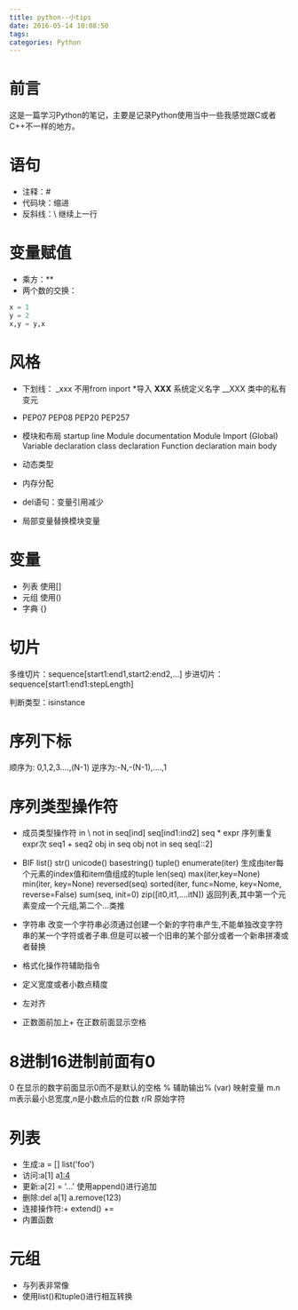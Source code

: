 ```yaml
---
title: python--小tips
date: 2016-05-14 10:08:50
tags:
categories: Python
---
```

# 前言
这是一篇学习Python的笔记，主要是记录Python使用当中一些我感觉跟C或者C++不一样的地方。
<!--more-->

# 语句
- 注释：#
- 代码块：缩进
- 反斜线：\ 继续上一行

# 变量赋值
- 乘方：**
- 两个数的交换：
``` Python
x = 1
y = 2
x,y = y,x
```

# 风格
- 下划线：
_xxx 不用from inport *导入
__XXX__ 系统定义名字
__XXX 类中的私有变元

- PEP07 PEP08 PEP20 PEP257

- 模块和布局
startup line
Module documentation
Module Import
(Global) Variable declaration
class declaration
Function declaration
main body

- 动态类型
- 内存分配
- del语句：变量引用减少
- 局部变量替换模块变量

# 变量
- 列表 使用[]
- 元组 使用()
- 字典 {}

# 切片
多维切片：sequence[start1:end1,start2:end2,...]
步进切片：sequence[start1:end1:stepLength]

判断类型：isinstance

# 序列下标
顺序为: 0,1,2,3....,(N-1)
逆序为:-N,-(N-1),....,1

# 序列类型操作符
- 成员类型操作符
in \ not in
seq[ind]
seq[ind1:ind2]
seq * expr 序列重复expr次
seq1 + seq2
obj in seq
obj not in seq
seq[::2]

- BIF
list()
str()
unicode()
basestring()
tuple()
enumerate(iter) 生成由iter每个元素的index值和item值组成的tuple
len(seq)
max(iter,key=None)
min(iter, key=None)
reversed(seq)
sorted(iter, func=Nome, key=Nome, reverse=False)
sum(seq, init=0)
zip([it0,it1,....itN]) 返回列表,其中第一个元素变成一个元组,第二个...类推

- 字符串
改变一个字符串必须通过创建一个新的字符串产生,不能单独改变字符串的某一个字符或者子串.但是可以被一个旧串的某个部分或者一个新串拼凑或者替换

- 格式化操作符辅助指令
* 定义宽度或者小数点精度
- 左对齐
+ 正数面前加上+
<sp> 在正数前面显示空格
# 8进制16进制前面有0
0 在显示的数字前面显示0而不是默认的空格
% 辅助输出%
(var) 映射变量
m.n m表示最小总宽度,n是小数点后的位数
r/R 原始字符

# 列表
- 生成:a = []  list('foo')
- 访问:a[1] a[1:4](支持切片操作)
- 更新:a[2] = '...' 使用append()进行追加
- 删除:del a[1] a.remove(123)
- 连接操作符:+ extend() +=
- 内置函数

# 元组
- 与列表非常像
- 使用list()和tuple()进行相互转换

